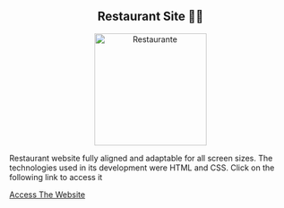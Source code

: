 <h2 align="center">Restaurant Site 🍔🍟</h2>

<p align="center">
<img height=200px src="https://res.cloudinary.com/degkn8uwg/image/upload/v1616722154/Pessoal-Meu/IMG-20210108-WA0003_p5egat.jpg" alt="Restaurante">
</p>

Restaurant website fully aligned and adaptable for all screen sizes. The technologies used in its development were HTML and CSS. Click on the following link to access it

[Access The Website](https://gabrielsantos198.github.io/Site-Restaurante/)
